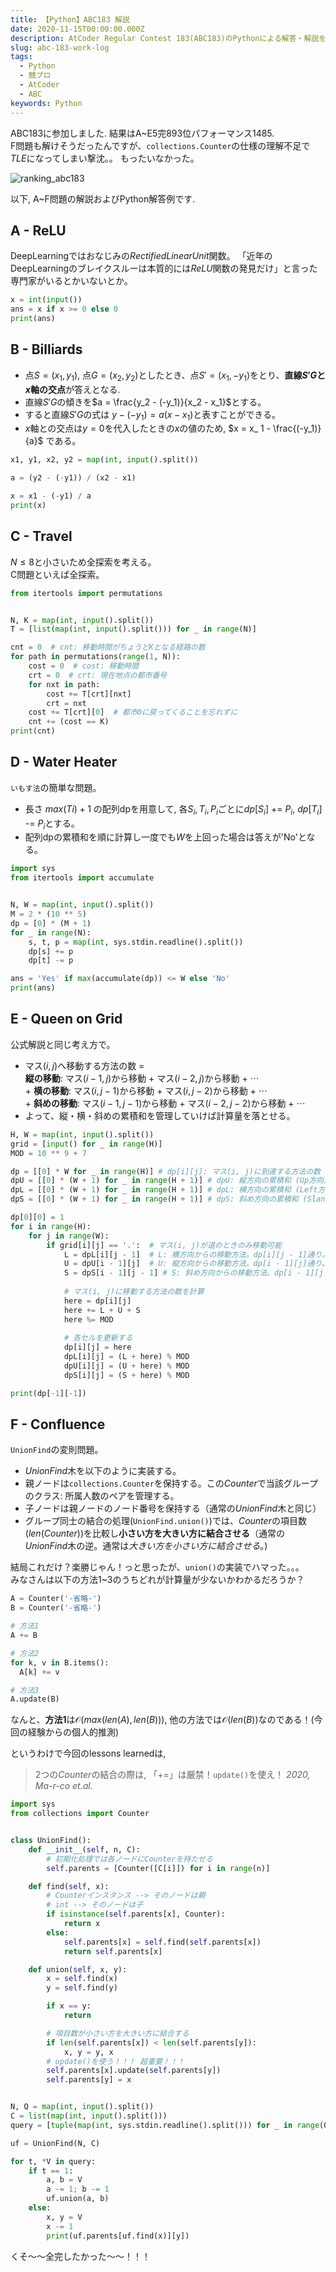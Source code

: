```yaml
---
title: 【Python】ABC183 解説
date: 2020-11-15T00:00:00.000Z
description: AtCoder Regular Contest 183(ABC183)のPythonによる解答・解説を載せます.
slug: abc-183-work-log
tags: 
  - Python
  - 競プロ
  - AtCoder
  - ABC
keywords: Python
---
```


ABC183に参加しました. 結果はA~E5完$893$位パフォーマンス$1485$.   
F問題も解けそうだったんですが、`collections.Counter`の仕様の理解不足で$TLE$になってしまい撃沈。。  もったいなかった。

![ranking_abc183](ranking_abc183.png)

以下, A~F問題の解説およびPython解答例です.

## A - ReLU
DeepLearningではおなじみの$Rectified Linear Unit$関数。 
「近年のDeepLearningのブレイクスルーは本質的には$ReLU$関数の発見だけ」と言った専門家がいるとかいないとか。

```python
x = int(input())
ans = x if x >= 0 else 0
print(ans)
```

## B - Billiards

- 点$S = (x_1, y_1)$, 点$G = (x_2, y_2)$としたとき、点$S' = (x_1, -y_1)$をとり、**直線$S'G$と$x$軸の交点**が答えとなる.
- 直線$S'G$の傾きを$a = \frac{y_2 - (-y_1)}{x_2 - x_1}$とする。
- すると直線$S'G$の式は $y - (-y_1) = a(x - x_1)$と表すことができる。
- $x$軸との交点は$y = 0$を代入したときの$x$の値のため, $x = x_ 1 - \frac{(-y_1)}{a}$ である。


```python
x1, y1, x2, y2 = map(int, input().split())

a = (y2 - (-y1)) / (x2 - x1)

x = x1 - (-y1) / a
print(x)
```

<adsense></adsense>

## C - Travel
$N \leq 8$と小さいため全探索を考える。  
C問題といえば全探索。

```python
from itertools import permutations


N, K = map(int, input().split())
T = [list(map(int, input().split())) for _ in range(N)]

cnt = 0  # cnt: 移動時間がちょうどKとなる経路の数
for path in permutations(range(1, N)):
    cost = 0  # cost: 移動時間
    crt = 0  # crt: 現在地点の都市番号
    for nxt in path:
        cost += T[crt][nxt]
        crt = nxt
    cost += T[crt][0]  # 都市0に戻ってくることを忘れずに
    cnt += (cost == K)
print(cnt)
```

## D - Water Heater
`いもす法`の簡単な問題。

- 長さ $max(Ti) + 1$ の配列dpを用意して, 各$S_i, T_i, P_i$ごとに$dp[S_i]$ += $P_i$, $dp[T_i]$ -= $P_i$とする。
- 配列dpの累積和を順に計算し一度でも$W$を上回った場合は答えが'No'となる。

```python
import sys
from itertools import accumulate


N, W = map(int, input().split())
M = 2 * (10 ** 5)
dp = [0] * (M + 1)
for _ in range(N):
    s, t, p = map(int, sys.stdin.readline().split())
    dp[s] += p
    dp[t] -= p

ans = 'Yes' if max(accumulate(dp)) <= W else 'No'
print(ans)
```

<adsense></adsense>

## E - Queen on Grid

公式解説と同じ考え方で。  
 - マス$(i, j)$へ移動する方法の数 $=$    
  **縦の移動**: マス$(i - 1, j)$から移動 + マス$(i - 2, j)$から移動 + $\cdots$  
  $+$ **横の移動**: マス$(i, j - 1)$から移動 + マス$(i, j - 2)$から移動 + $\cdots$  
  $+$ **斜めの移動**: マス$(i - 1, j - 1)$から移動 + マス$(i - 2, j - 2)$から移動 + $\cdots$  
 - よって、縦・横・斜めの累積和を管理していけば計算量を落とせる。

```python
H, W = map(int, input().split())
grid = [input() for _ in range(H)]
MOD = 10 ** 9 + 7

dp = [[0] * W for _ in range(H)] # dp[i][j]: マス(i, j)に到達する方法の数
dpU = [[0] * (W + 1) for _ in range(H + 1)] # dpU: 縦方向の累積和 (Up方向)。H列目・W行目は番兵。
dpL = [[0] * (W + 1) for _ in range(H + 1)] # dpL: 横方向の累積和 (Left方向)。H列目・W行目は番兵。
dpS = [[0] * (W + 1) for _ in range(H + 1)] # dpS: 斜め方向の累積和 (Slant方向)。H列目・W行目は番兵。

dp[0][0] = 1
for i in range(H):
    for j in range(W):
        if grid[i][j] == '.':  # マス(i, j)が道のときのみ移動可能
            L = dpL[i][j - 1]  # L: 横方向からの移動方法。dp[i][j - 1]通り。
            U = dpU[i - 1][j]  # U: 縦方向からの移動方法。dp[i - 1][j]通り。
            S = dpS[i - 1][j - 1] # S: 斜め方向からの移動方法。dp[i - 1][j - 1]通り。
            
            # マス(i, j)に移動する方法の数を計算
            here = dp[i][j]
            here += L + U + S
            here %= MOD
            
            # 各セルを更新する
            dp[i][j] = here
            dpL[i][j] = (L + here) % MOD
            dpU[i][j] = (U + here) % MOD
            dpS[i][j] = (S + here) % MOD

print(dp[-1][-1])
```

## F - Confluence
`UnionFind`の変則問題。  

- $UnionFind$木を以下のように実装する。
- 親ノードは`collections.Counter`を保持する。この$Counter$で当該グループの$\text{クラス: 所属人数}$のペアを管理する。
- 子ノードは親ノードのノード番号を保持する（通常の$UnionFind$木と同じ）
- グループ同士の結合の処理(`UnionFind.union()`)では、$Counter$の項目数($len(Counter)$)を比較し**小さい方を大きい方に結合させる**（通常の$UnionFind$木の逆。通常は*大きい方を小さい方に結合させる*。)

結局これだけ？楽勝じゃん！っと思ったが、`union()`の実装でハマった。。。  
みなさんは以下の方法1~3のうちどれが計算量が少ないかわかるだろうか？  

```python
A = Counter('-省略-')
B = Counter('-省略-')

# 方法1
A += B

# 方法2
for k, v in B.items():
  A[k] += v

# 方法3
A.update(B)
```
なんと、**方法1**は$\mathcal{O}(max(len(A), len(B)))$, 他の方法では$\mathcal{O}(len(B))$なのである！(今回の経験からの個人的推測)  


というわけで今回のlessons learnedは, 

> 2つの$Counter$の結合の際は, 「+=」は厳禁！`update()`を使え！
> <cite>2020, Ma-r-co et.al.</cite>

```python
import sys
from collections import Counter


class UnionFind():
    def __init__(self, n, C):
        # 初期化処理では各ノードにCounterを持たせる
        self.parents = [Counter([C[i]]) for i in range(n)]

    def find(self, x):
        # Counterインスタンス --> そのノードは親
        # int --> そのノードは子
        if isinstance(self.parents[x], Counter):
            return x
        else:
            self.parents[x] = self.find(self.parents[x])
            return self.parents[x]

    def union(self, x, y):
        x = self.find(x)
        y = self.find(y)

        if x == y:
            return

        # 項目数が小さい方を大きい方に結合する
        if len(self.parents[x]) < len(self.parents[y]):
            x, y = y, x
        # update()を使う！！！ 超重要！！！
        self.parents[x].update(self.parents[y])
        self.parents[y] = x


N, Q = map(int, input().split())
C = list(map(int, input().split()))
query = [tuple(map(int, sys.stdin.readline().split())) for _ in range(Q)]

uf = UnionFind(N, C)

for t, *V in query:
    if t == 1:
        a, b = V
        a -= 1; b -= 1
        uf.union(a, b)
    else:
        x, y = V
        x -= 1
        print(uf.parents[uf.find(x)][y])
```

くそ〜〜全完したかった〜〜！！！
